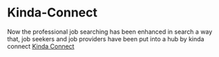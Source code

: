 # Kinda-Connect
Now the professional job searching has been enhanced in search a way that, job seekers and job providers have been put into a hub by kinda connect
[Kinda Connect](http://kindaconnect.com/)
